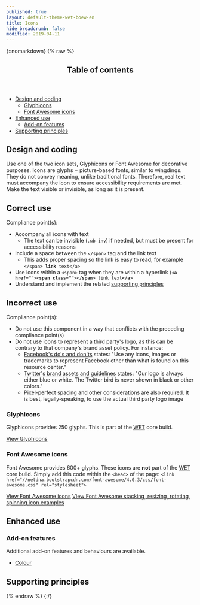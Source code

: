```yaml
---
published: true
layout: default-theme-wet-boew-en
title: Icons
hide_breadcrumb: false
modified: 2019-04-11
---
```

{::nomarkdown}
{% raw %}
  <span class="wb-prettify all-pre"></span>
  <div class="row">
    <nav role="navigation" class="col-md-8">
      <div class="panel panel-default">
        <header class="panel-heading">
          <h2 class="panel-title">Table of contents</h2>
        </header>
        <div class="panel-body">
          <ul>
            <li><a href="#des">Design and coding</a>
              <ul>
                <li><a href="#gly">Glyphicons</a></li>
                <li><a href="#fon">Font Awesome icons</a></li>
              </ul>
            </li>
            <li><a href="#enh">Enhanced use</a>
              <ul>
                <li><a href="#add">Add-on features</a> </li>
              </ul>
            </li>
            <li><a href="#sup">Supporting principles</a></li>
          </ul>
        </div>
      </div>
    </nav>
  </div>
  <h2 id="des"><span class="fa-stack"><span class="fa fa-circle fa-stack-2x"></span><span class="fa fa-paint-brush fa-stack-1x fa-inverse"></span></span>Design and coding</h2>
  <p>Use  one of the two icon sets, Glyphicons or Font Awesome for decorative purposes. Icons  are glyphs − picture-based fonts, similar to wingdings. They do not convey  meaning, unlike  traditional fonts. Therefore, real text must accompany the  icon to ensure accessibility requirements are met. Make the text visible or invisible,  as long as it is present.</p>
  <div class="row wb-eqht mrgn-tp-md">
    <section class="col-md-5">
      <h2 class="mrgn-tp-0 text-success h4"><span class="glyphicon glyphicon-ok-circle"></span> Correct use</h2>
      <p>Compliance point(s):</p>
      <ul>
        <li>Accompany all icons with text
          <ul>
            <li>The text can be invisible (<code>.wb-inv</code>) if needed, but must be present for accessibility reasons</li>
          </ul>
        </li>
        <li>Include a space between the <code>&lt;/span&gt;</code> tag and the link text
          <ul>
            <li>This adds proper spacing so the link is easy to read, for example <code>&lt;/span<strong>&gt; link</strong> text&lt;/a&gt;</code></li>
          </ul>
        </li>
        <li>Use icons within a <code>&lt;span&gt;</code> tag when they are within a hyperlink (<code>&lt;<strong>a href=""</strong>&gt;&lt;<strong>span class=""</strong>&gt;&lt;<strong>/span</strong>&gt; link text<strong>&lt;/a</strong>&gt;</code></li>
        <li>Understand and implement the related <a href="#supporting">supporting principles</a></li>
      </ul>
    </section>
    <section class="col-md-7 brdr-lft">
      <h2 class="mrgn-tp-0 text-danger h4"><span class="glyphicon glyphicon-remove-circle"></span> Incorrect use</h2>
      <p>Compliance point(s):</p>
      <ul>
        <li>Do not use this component in a way that conflicts with the preceding compliance <span class="nowrap">point(s)</span></li>
        <li>Do not use icons to represent a third party's logo, as this can be contrary   to that company's brand asset policy.   For instance:
          <ul>
            <li><a  href="https://www.facebookbrand.com/dos-donts">Facebook's do's and don'ts</a> states: "Use any icons, images or trademarks to represent Facebook other than what is found on this resource center."</li>
            <li><a  href="https://about.twitter.com/press/brand-assets">Twitter's brand assets and guidelines</a> states: "Our logo is always either blue or white. The Twitter   bird is never shown in black or other colors.&quot;</li>
            <li>Pixel-perfect spacing and other considerations are also required. It is best, legally-speaking, to use  the actual third party logo image</li>
          </ul>
        </li>
      </ul>
    </section>
  </div>
  <h3 id="gly">Glyphicons</h3>
  <p>Glyphicons provides 250 glyphs. This is part of the <abbr title="Web Experience Toolkit">WET</abbr> core build. </p>
  <p><a href="http://bootstrapdocs.com/v3.3.1/docs/components/#glyphicons"  class="btn btn-primary" >View Glyphicons</a></p>
  <h3 id="fon">Font Awesome icons</h3>
  <p>Font Awesome provides 600+ glyphs. These icons are <strong>not</strong> part of the <abbr title="Web Experience Toolkit">WET</abbr> core build. Simply add this code within the <code>&lt;head&gt;</code> of the page: <code>&lt;link href="//netdna.bootstrapcdn.com/font-awesome/4.0.3/css/font-awesome.css" rel="stylesheet"&gt;</code></p>
  <p><a href="http://fortawesome.github.io/Font-Awesome/icons/" class="btn btn-primary"  >View Font Awesome icons</a> <a href="http://fortawesome.github.io/Font-Awesome/examples/"  class="btn btn-primary">View Font Awesome stacking, resizing, rotating, spinning icon examples</a></p>
  <h2 id="enh">Enhanced use</h2>
  <h3 id="add"><span class="fa-stack"><span class="fa fa-circle fa-stack-2x"></span><span class="fa fa-stack-1x fa-plus fa-inverse"></span></span> Add-on features</h3>
  <p>Additional add-on features and behaviours are available.</p>
  <ul class="list-inline lst-spcd">
    <li><a class="btn btn-default" href="colour-en.html">Colour</a></li>
  </ul>
  <h2 id="sup"><span class="fa-stack"> <span class="fa fa-circle fa-stack-2x"></span> <span class="fa fa-bookmark fa-stack-1x fa-inverse"></span> </span> Supporting principles</h2>
  <div data-ajax-replace="../writing/strctr-en.html #image-info"></div>
{% endraw %}
{:/}
